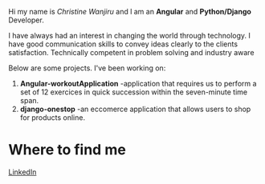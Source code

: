  Hi my name is *Christine Wanjiru* and l am an **Angular** and **Python/Django** Developer.

I have always had an interest in changing the world through technology. 
I have good communication skills to convey ideas clearly to the clients satisfaction. 
Technically competent in problem solving and industry aware

Below are some projects. I've been working on:
1. **Angular-workoutApplication** -application that requires us to perform a set of 12 exercices in quick succession within the seven-minute time span.
2. **django-onestop** -an eccomerce application that allows users to shop for products online.

# Where to find me
[LinkedIn](www.linkedin.com/in/christine-gacuiri)


<!--
**cwanjiru/cwanjiru** is a ✨ _special_ ✨ repository because its `README.md` (this file) appears on your GitHub profile.

Here are some ideas to get you started:

- 🔭 I’m currently working on ...
- 🌱 I’m currently learning ...
- 👯 I’m looking to collaborate on ...
- 🤔 I’m looking for help with ...
- 💬 Ask me about ...
- 📫 How to reach me: ...
- 😄 Pronouns: ...
- ⚡ Fun fact: ...
-->
